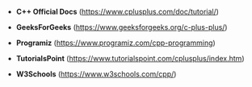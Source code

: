* **C++ Official Docs** (https://www.cplusplus.com/doc/tutorial/)

* **GeeksForGeeks** (https://www.geeksforgeeks.org/c-plus-plus/)

* **Programiz** (https://www.programiz.com/cpp-programming)

* **TutorialsPoint** (https://www.tutorialspoint.com/cplusplus/index.htm)

* **W3Schools** (https://www.w3schools.com/cpp/)